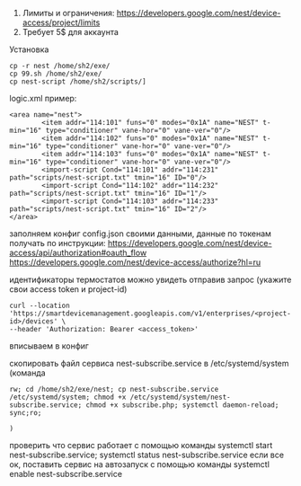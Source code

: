 1. Лимиты и ограничения: https://developers.google.com/nest/device-access/project/limits
2. Требует 5$ для аккаунта


Установка
```
cp -r nest /home/sh2/exe/
cp 99.sh /home/sh2/exe/
cp nest-script /home/sh2/scripts/]
```

logic.xml пример:
```
<area name="nest">
		<item addr="114:101" funs="0" modes="0x1A" name="NEST" t-min="16" type="conditioner" vane-hor="0" vane-ver="0"/>
		<item addr="114:102" funs="0" modes="0x1A" name="NEST" t-min="16" type="conditioner" vane-hor="0" vane-ver="0"/>
		<item addr="114:103" funs="0" modes="0x1A" name="NEST" t-min="16" type="conditioner" vane-hor="0" vane-ver="0"/>
		<import-script Cond="114:101" addr="114:231" path="scripts/nest-script.txt" tmin="16" ID="0"/>
		<import-script Cond="114:102" addr="114:232" path="scripts/nest-script.txt" tmin="16" ID="1"/>
		<import-script Cond="114:103" addr="114:233" path="scripts/nest-script.txt" tmin="16" ID="2"/>
</area>
```

заполняем конфиг config.json своими данными, данные по токенам получать по инструкции: https://developers.google.com/nest/device-access/api/authorization#oauth_flow
https://developers.google.com/nest/device-access/authorize?hl=ru

идентификаторы термостатов можно увидеть отправив запрос (укажите свои access token и project-id)
```
curl --location 'https://smartdevicemanagement.googleapis.com/v1/enterprises/<project-id>/devices' \
--header 'Authorization: Bearer <access_token>'
```

вписываем в конфиг

скопировать файл сервиса nest-subscribe.service в /etc/systemd/system (команда 
```
rw; cd /home/sh2/exe/nest; cp nest-subscribe.service /etc/systemd/system; chmod +x /etc/systemd/system/nest-subscribe.service; chmod +x subscribe.php; systemctl daemon-reload; sync;ro;
```
	)
проверить что сервис работает с помощью команды systemctl start nest-subscribe.service; systemctl status nest-subscribe.service
если все ок, поставить сервис на автозапуск с помощью команды systemctl enable nest-subscribe.service
